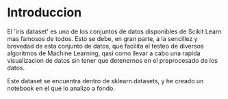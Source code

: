 # Introduccion

El 'iris dataset' es uno de los conjuntos de datos disponibles de Scikit Learn mas famosos de todos. Esto se debe, en gran parte, a la sencillez y brevedad de esta conjunto de datos, que facilita el testeo de diversos algoritmos de Machine Learning, qasi como llevar a cabo una rapida visualizacion de datos sin tener que detenernos en el preprocesado de los datos.

Este dataset se encuentra dentro de sklearn.datasets, y he creado un notebook en el que lo analizo a fondo.